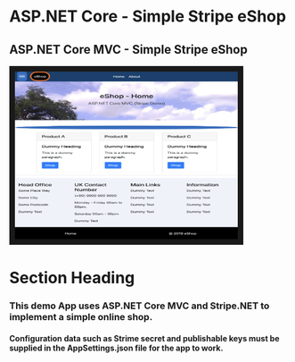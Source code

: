 # ASP.NET Core - Simple Stripe eShop

## ASP.NET Core MVC - Simple Stripe eShop

<!-- Home Page : https://site.com/ -->
 

<p><img src="./docs/images/Home.png"
alt="ASP.NET Core MVC - Simple Stripe eShop Demo" width="400" height="300" border="10" /></p>

# Section Heading
<!-- | Sub-heading Title        | Sub-heading Items          |
| ------------- |:-------------:|
| A demo link |https://some-site.com/  |
| None link text |
| -->

### This demo App uses ASP.NET Core MVC and Stripe.NET to implement a simple online shop.

#### Configuration data such as Strime secret and publishable keys must be supplied in the AppSettings.json file for the app to work.

